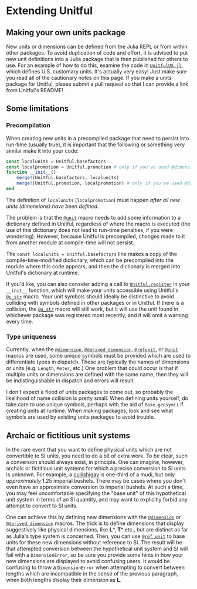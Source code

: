 # Extending Unitful

## Making your own units package

New units or dimensions can be defined from the Julia REPL or from within
other packages. To avoid duplication of code and effort, it is advised to put
new unit definitions into a Julia package that is then published for others to
use. For an example of how to do this, examine the code in
[`UnitfulUS.jl`](https://github.com/ajkeller34/UnitfulUS.jl), which defines
U.S. customary units. It's actually very easy! Just make sure you read all of
the cautionary notes on this page. If you make a units package for Unitful,
please submit a pull request so that I can provide a link from Unitful's README!

## Some limitations

### Precompilation

When creating new units in a precompiled package that need to persist into
run-time (usually true), it is important that the following or something very
similar make it into your code:

```jl
const localunits = Unitful.basefactors
const localpromotion = Unitful.promotion # only if you've used @dimension
function __init__()
    merge!(Unitful.basefactors, localunits)
    merge!(Unitful.promotion, localpromotion) # only if you've used @dimension
end
```

The definition of `localunits` (`localpromotion`) must happen
*after all new units (dimensions) have been defined*.

The problem is that the [`@unit`](@ref) macro needs to add some information to
a dictionary defined in Unitful, regardless of where the macro is executed
(the use of this dictionary does not lead to run-time penalties, if you were
wondering). However, because Unitful is precompiled, changes made to it from
another module at compile-time will not persist.

The `const localunits = Unitful.basefactors` line makes a copy of the
compile-time-modified dictionary, which can be precompiled into the module where
this code appears, and then the dictionary is merged into Unitful's dictionary
at runtime.

If you'd like, you can also consider adding a call to [`Unitful.register`](@ref)
in your `__init__` function, which will make your units accessible using
Unitful's [`@u_str`](@ref) macro. Your unit symbols should ideally be distinctive
to avoid colliding with symbols defined in other packages or in Unitful. If
there is a collision, the [`@u_str`](@ref) macro will still work, but it will
use the unit found in whichever package was registered most recently, and it will
omit a warning every time.

### Type uniqueness

Currently, when the [`@dimension`](@ref), [`@derived_dimension`](@ref),
[`@refunit`](@ref), or [`@unit`](@ref) macros are used, some unique symbols
must be provided which are used to differentiate types in dispatch. These
are typically the names of dimensions or units (e.g. `Length`, `Meter`, etc.)
One problem that could occur is that if multiple units or dimensions are defined
with the same name, then they will be indistinguishable in dispatch and errors
will result.

I don't expect a flood of units packages to come out, so probably the likelihood
of name collision is pretty small. When defining units yourself, do take care to
use unique symbols, perhaps with the aid of `Base.gensym()` if creating units at
runtime. When making packages, look and see what symbols are used by existing
units packages to avoid trouble.

## Archaic or fictitious unit systems

In the rare event that you want to define physical units which are not
convertible to SI units, you need to do a bit of extra work. To be clear,
such a conversion should always exist, in principle. One can imagine, however,
archaic or fictitious unit systems for which a precise conversion to SI units
is unknown. For example, a [cullishigay](https://en.wikipedia.org/wiki/Cullishigay)
is one-third of a mudi, but only *approximately* 1.25 imperial bushels. There may
be cases where you don't even have an approximate conversion to imperial bushels.
At such a time, you may feel uncomfortable specifying the "base unit" of this
hypothetical unit system in terms of an SI quantity, and may want to
explicitly forbid any attempt to convert to SI units.

One can achieve this by defining new dimensions with the [`@dimension`](@ref) or
[`@derived_dimension`](@ref) macros. The trick is to define dimensions that display
suggestively like physical dimensions, like 𝐋*, 𝐓* etc., but are distinct as far
as Julia's type system is concerned. Then, you can use [`@ref_unit`](@ref) to
base units for these new dimensions without reference to SI. The result will be
that attempted conversion between the hypothetical unit system and SI will fail
with a `DimensionError`, so be sure you provide some hints in how your
new dimensions are displayed to avoid confusing users. It would be confusing
to throw a `DimensionError` when attempting to convert between lengths which are
incompatible in the sense of the previous paragraph, when both lengths display their
dimension as 𝐋.
